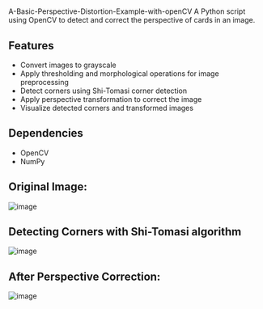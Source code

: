 # 
A-Basic-Perspective-Distortion-Example-with-openCV
A Python script using OpenCV to detect and correct the perspective of cards in an image.

## Features

- Convert images to grayscale
- Apply thresholding and morphological operations for image preprocessing
- Detect corners using Shi-Tomasi corner detection
- Apply perspective transformation to correct the image
- Visualize detected corners and transformed images

## Dependencies

* OpenCV
* NumPy
  

## Original Image:

![image](https://github.com/YusufCelebii/A-Basic-Perspective-Distortion-Example-with-openCV/assets/95516451/48850d49-c95c-4079-a41b-f8f7fadd67b0)

## Detecting Corners with Shi-Tomasi algorithm

![image](https://github.com/YusufCelebii/A-Basic-Perspective-Distortion-Example-with-openCV/assets/95516451/91b5ba0c-9289-4c92-9828-ab478f0821fc)

## After Perspective Correction:

![image](https://github.com/YusufCelebii/A-Basic-Perspective-Distortion-Example-with-openCV/assets/95516451/119b91b2-6320-4866-8196-b52113e6270f)

